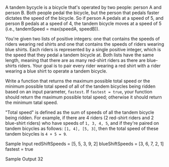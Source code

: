 A tandem bycycle is a bicycle that's operated by two people: person A and person B.
Both people pedal the bicycle, but the person that pedals faster dictates the speed of the bicycle.
So if person A pedals at a speed of 5, and person B pedals at a speed of 4, the tandem bicycle moves at a speed of 5 (i.e., tandemSpeed = max(speedA, speedB)).

You're given two lists of positive integers: one that contains the speeds of riders wearing red shirts and one that contains the speeds of riders wearing blue shirts.
Each riders is represented by a single positive integer, which is the speed that they pedal a tandem bicycle at. Both lists have the same length, meaning that there are as many red-shirt riders as there are blue-shirts riders.
Your goal is to pair every rider wearing a red shirt with a rider wearing a blue shirt to operate a tandem bicycle.

Write a function that returns the maximum possible total speed or the minimum possible total speed of all of the tandem bicycles being ridden based on an input parameter, `fastest`.
If `fastest = true`, your function should return the maximum possible total speed; otherwise it should return the minimum tatal speed.

"Total speed" is defined as the sum of speeds of all the tandem bicycle being ridden.
For example, if there are 4 riders (2 red-shirt riders and 2 blue-shirt riders) who have speeds of `1, 3, 4, 5`, and if they're paired on tandem bicycles as follows: `[1, 4], [5, 3]`, then the total speed of these tandem bicycles is `4 + 5 = 9`.

Sample Input
redShiftSpeeds = \[5, 5, 3, 9, 2\]
blueShiftSpeeds = \[3, 6, 7, 2, 1\]
fastest = true

Sample Output
32
